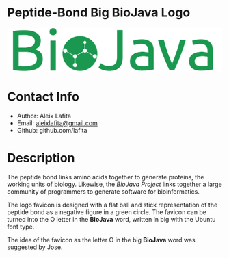 # Peptide-Bond Big BioJava Logo

![logo](logo.png)

# Contact Info

- Author: Aleix Lafita
- Email: aleixlafita@gmail.com
- Github: github.com/lafita

# Description

The peptide bond links amino acids together to generate proteins, the working units of biology. 
Likewise, the *BioJava Project* links together a large community of programmers to generate software for bioinformatics.

The logo favicon is designed with a flat ball and stick representation of the peptide bond as a negative figure in a green circle. 
The favicon can be turned into the O letter in the **BioJava** word, written in big with the Ubuntu font type.

The idea of the favicon as the letter O in the big **BioJava** word was suggested by Jose.
